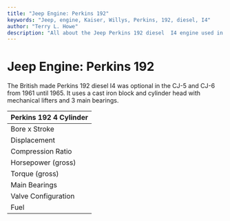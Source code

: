 ```yaml
---
title: "Jeep Engine: Perkins 192"
keywords: "Jeep, engine, Kaiser, Willys, Perkins, 192, diesel, I4"
author: "Terry L. Howe"
description: "All about the Jeep Perkins 192 diesel  I4 engine used in the CJ-5 and CJ-6."
---
```


# Jeep Engine: Perkins 192

The British made Perkins 192 diesel I4 was optional in the CJ-5 and
CJ-6 from 1961 until 1965.  It uses a cast iron block and cylinder head
with mechanical lifters and 3 main bearings.

| Perkins 192 4 Cylinder |
| --- |
| Bore x Stroke | 3.50" x 5.00" |
| Displacement | 192.2 ci(3.15L) |
| Compression Ratio | 16.5:1 |
| Horsepower (gross) | 62@3000rpm |
| Torque (gross) | 143@1350 |
| Main Bearings | 3 |
| Valve Configuration | OHV |
| Fuel | diesel |